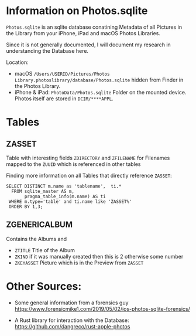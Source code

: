 # Information on Photos.sqlite

`Photos.sqlite` is an sqlite database conatining Metadata of all Pictures in the Library from your iPhone, iPad and macOS Photos Libraries.

Since it is not generally documented, I will document my research in understanding the Database here.


Location:
* macOS `/Users/USERID/Pictures/Photos Library.photoslibrary/database/Photos.sqlite` hidden from Finder in the Photos Library.
* iPhone & iPad: `PhotoData/Photos.sqlite` Folder on the mounted device. Photos itself are stored in `DCIM/****APPL`.


# Tables



## ZASSET
Table with interesting fields `ZDIRECTORY` and `ZFILENAME` for Filenames mapped to the `ZUUID` which is referenced in 
other tables   

Finding more information on all Tables that directly reference `ZASSET`:
```sqlite
SELECT DISTINCT m.name as 'tablename',  ti.* 
  FROM sqlite_master AS m,
       pragma_table_info(m.name) AS ti
 WHERE m.type='table' and ti.name like 'ZASSET%'
 ORDER BY 1,3;
```

## ZGENERICALBUM
Contains the Albums and 
* `ZTITLE` Title of the Album
* `ZKIND` if it was manually created then this is 2 otherwise some number
* `ZKEYASSET` Picture which is in the Preview from `ZASSET`




# Other Sources:
* Some general information from a forensics guy <https://www.forensicmike1.com/2019/05/02/ios-photos-sqlite-forensics/>

* A Rust library for interaction with the Database: <https://github.com/dangreco/rust-apple-photos>

